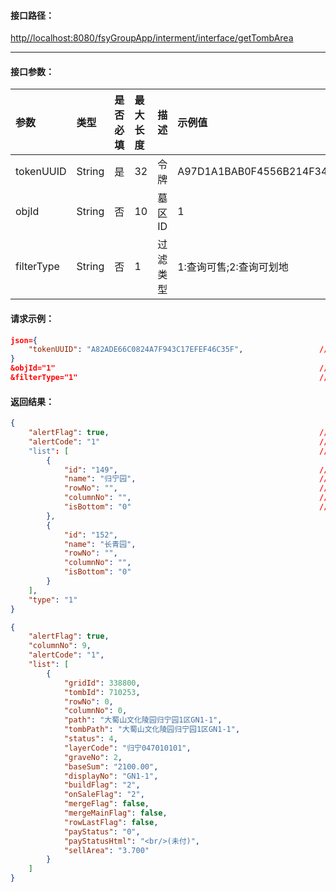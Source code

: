 #### 接口**路径：**

[http//localhost:8080/fsyGroupApp/interment/interface/getTombArea](http:8080/fsyGroupApp/common/interface/appIndex)

---

#### 接口参数：

| 参数 | 类型 | 是否必填 | 最大长度 | 描述 | 示例值 |
| :--- | :--- | :--- | :--- | :--- | :--- |
| tokenUUID | String | 是 | 32 | 令牌 | A97D1A1BAB0F4556B214F34B9699F827 |
| objId | String | 否 | 10 | 墓区ID | 1 |
| filterType | String | 否 | 1 | 过滤类型 | 1:查询可售;2:查询可划地 |

#### 请求示例：

```json
json={
    "tokenUUID": "A82ADE66C0824A7F943C17EFEF46C35F",                 //令牌
}
&objId="1"                                                           //墓区ID
&filterType="1"                                                      //过滤类型
```

#### 返回结果：

```json
{
    "alertFlag": true,                                               //成功标识
    "alertCode": "1"                                                 //成功编码
    "list": [                                                        //墓区信息
        {
            "id": "149",                                             //墓区ID
            "name": "归宁园",                                         //墓区名称
            "rowNo": "",                                             //行数
            "columnNo": "",                                          //列数
            "isBottom": "0"                                          //是否底级
        },
        {
            "id": "152",
            "name": "长青园",
            "rowNo": "",
            "columnNo": "",
            "isBottom": "0"
        }
    ],
    "type": "1"
}
```

```json
{
    "alertFlag": true,
    "columnNo": 9,
    "alertCode": "1",
    "list": [
        {
            "gridId": 338800,
            "tombId": 710253,
            "rowNo": 0,
            "columnNo": 0,
            "path": "大蜀山文化陵园归宁园1区GN1-1",
            "tombPath": "大蜀山文化陵园归宁园1区GN1-1",
            "status": 4,
            "layerCode": "归宁047010101",
            "graveNo": 2,
            "baseSum": "2100.00",
            "displayNo": "GN1-1",
            "buildFlag": "2",
            "onSaleFlag": "2",
            "mergeFlag": false,
            "mergeMainFlag": false,
            "rowLastFlag": false,
            "payStatus": "0",
            "payStatusHtml": "<br/>(未付)",
            "sellArea": "3.700"
        }
    ]
}
```



